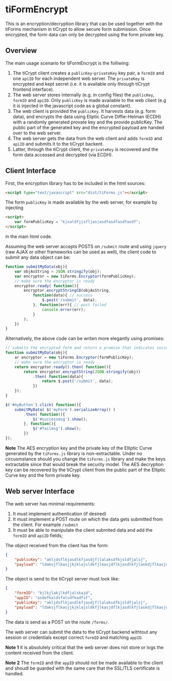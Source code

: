 # tiFormEncrypt

This is an encryption/decryption library that can be used together 
with the tiForms mechanism  in tiCrypt to allow secure form submission. 
Once encrypted, the form data can only be decrypted using the form private key.

## Overview

The main usage scenario for tiFormEncrypt is the folliwing:

1. The tiCrypt client creates a `publicKey`-`privateKey` key pair, a `formID` and one `apiID` for each independent web server. The `privateKey` is encrypted and kept secret (i.e. it is available only through tiCrypt frontend interface).
2. The web server stores internally (e.g. in config files) the `publicKey`, `formID` and `apiID`. Only `publicKey` is made available to the web client (e.g it is injected in the javascript code as a global constant).
3. The web client is provided the `publicKey`. It harvests data (e.g. form data), and encrypts the data using Eliptic Curve Diffie-Helman (ECDH) with a randomly generated provate key and the provide publicKey. The public part of the generated key and the encrypted payload are handed over to the web server.
5. The web server gets the data from the web client and adds `formID` and `apiID` and submits it to the tiCrypt backent.
4. Latter, through the tiCrypt client, the `privateKey` is recovered and the form data accessed and decrypted (via ECDH).


## Client Interface

First, the encryption library has to be included in the html sources:
```HTML
<script type="text/javascript" src="dist/tiForms.js"></script>
```

The form `publicKey` is made available by the web server, for example by injecting 
```HTML
<script> 
    var formPublicKey = "kjsaldfjjsfljas|asdfasdfasdfasdf";
</script>
```
in the main html code.

Assuming the web server accepts POSTS on `/submit` route and using `jquery` (raw AJAX or other frameworks can be used as well), the client code to submit any data object can be:
```Javascript
function submitMyData(obj){
    var objAsString = JSON.stringify(obj);
    var encryptor = new tiForms.Encryptor(formPublicKey);
    // make sure the encryptor is ready
    encryptor.ready( function(){
        encryptor.encryptStringCB(objAsString, 
            function(data){ // success
                $.post('/submit', data);
            }, function(err){ // post failed
                console.error(err);
            }
        );
    })
}
```

Alternatively, the above code can be writen more elegantly using promises:
```Javascript
// submits the encrypted form and return a promise that indicates success or failure
function submitMyData(obj){
    ar encryptor = new tiForms.Encryptor(formPublicKey);
    // make sure the encryptor is ready
    return encryptor.ready().then( function(){
        return encryptor.encryptString(JSON.stringify(obj))
            .then( function(data){
                return $.post('/submit', data);
            })
    });
}

$('#myButton').click( function(){
    submitMyData( $('myForm').serializeArray() )
        .then( function(){
            $('#successmsg').show();
        }, function(){
            $('#failmsg').show();
        })
});
```

**Note** The AES encryption key and the private key of the Elliptic Curve generated by the `tiForms.js` library is non-extractable. Under no circusmstance should you change the `tiForms.js` library and make the keys extractable since that would break the security model. The AES decryption key can be recovered by the tiCrypt client from the public part of the Elliptic Curve key and the form private key.

## Web server Interface

The web server has minimal requirements:

1. It must implement authentication (if desired)
2. It must implement a POST route on which the data gets submitted from the client. For example `/submit`
3. It must be able to manipulate the client submited data and add the `formID` and `apiID` fields;

The object received from the client has the form:

```JSON
{
    "publicKey": "akljdsflkjasdlkfjasdjf|lalaksdfkjsldfjalsj",
    "payload": "ldaksjflkasjjkjklajsldkfjlkasjdflkjasdlkfjlaskdjflkasjdflkjasldfkjas"
}
``` 
The object is send to the tiCrypt server must look like:

```JSON
{
    "formID": "kjlkjlakjlkdfjalskajd", 
    "appID": "asdefkaldsfalsdfkadfsf",
    "publicKey": "akljdsflkjasdlkfjasdjf|lalaksdfkjsldfjalsj",
    "payload": "ldaksjflkasjjkjklajsldkfjlkasjdflkjasdlkfjlaskdjflkasjdflkjasldfkjas"
}
``` 
The data is send as a POST on the route `/forms/`.

The web server can submit the data to the tiCrypt backend withtout any session or credentials except correct `formID` and matching `appID`. 

**Note 1** It is absolutely critical that the web server does not store or logs the content received from the client.  

**Note 2** The `formID` and the `appID` should not be made available to the client and shoudl be guarded with the same care that the SSL/TLS certificate is handled.

